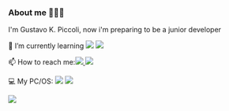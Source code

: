 ### About me 🧔🇧🇷 ###

I'm Gustavo K. Piccoli, now i'm preparing to be a junior developer 

 🌱 I’m currently learning <img src="https://img.shields.io/badge/Dart-0175C2?style=for-the-badge&logo=dart&logoColor=white" /> <img src="https://img.shields.io/badge/Flutter-02569B?style=for-the-badge&logo=flutter&logoColor=white" /> 

 📫 How to reach me:<a href="https://www.linkedin.com/in/gkpiccoli/"><img src="https://img.shields.io/badge/LinkedIn-0077B5?style=for-the-badge&logo=linkedin&logoColor=white" /> </a> <a href="gustavokpiccoli@gmail.com"><img src="https://img.shields.io/badge/Gmail-D14836?style=for-the-badge&logo=gmail&logoColor=white" /> </a>

 💻 My PC/OS: <img src="https://img.shields.io/badge/acer%20Aspire%205-83B81A?style=for-the-badge&logo=acer&logoColor=white" /> <img src="https://img.shields.io/badge/Pop!_OS-48B9C7?style=for-the-badge&logo=Pop!_OS&logoColor=white" />

<div>
 
  
  <h><img src="https://github-readme-stats.vercel.app/api?username=gkpiccoli&show_icons=true&theme=radical" />
  </div></h>


